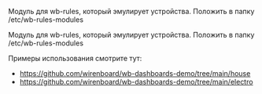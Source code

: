 Модуль для wb-rules, который эмулирует устройства. Положить в папку /etc/wb-rules-modules

Модуль для wb-rules, который эмулирует устройства. Положить в папку /etc/wb-rules-modules

Примеры использования смотрите тут:
- https://github.com/wirenboard/wb-dashboards-demo/tree/main/house
- https://github.com/wirenboard/wb-dashboards-demo/tree/main/electro
